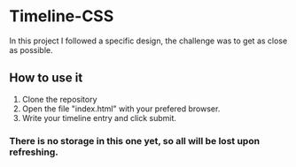 # Timeline-CSS
In this project I followed a specific design, the challenge was to get as close as possible.

## How to use it
1. Clone the repository
2. Open the file "index.html" with your prefered browser.
3. Write your timeline entry and click submit.

### There is no storage in this one yet, so all will be lost upon refreshing.
